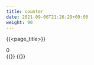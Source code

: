 ```yaml
---
title: counter
date: 2021-09-06T21:26:29+09:00
weight: 90
---
```

{{<page_title>}}
  <div class="counter">
  0
  </div>
{{<footer_relative>}}
{{<js>}}